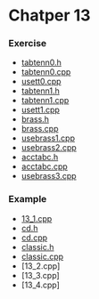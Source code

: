 # Chatper 13

### Exercise
* [tabtenn0.h](tabtenn0.h)
* [tabtenn0.cpp](tabtenn0.cpp)
* [usett0.cpp](usett0.cpp)
* [tabtenn1.h](tabtenn1.h)
* [tabtenn1.cpp](tabtenn1.cpp)
* [usett1.cpp](usett1.cpp)
* [brass.h](brass.h)
* [brass.cpp](brass.cpp)
* [usebrass1.cpp](usebrass1.cpp)
* [usebrass2.cpp](usebrass2.cpp)
* [acctabc.h](acctabc.h)
* [acctabc.cpp](acctabc.cpp)
* [usebrass3.cpp](usebrass3.cpp)

### Example
* [13_1.cpp](13_1.cpp)
* [cd.h](cd.h)
* [cd.cpp](cd.cpp)
* [classic.h](classic.h)
* [classic.cpp](classic.cpp)
* [13_2.cpp]
* [13_3.cpp]
* [13_4.cpp]
